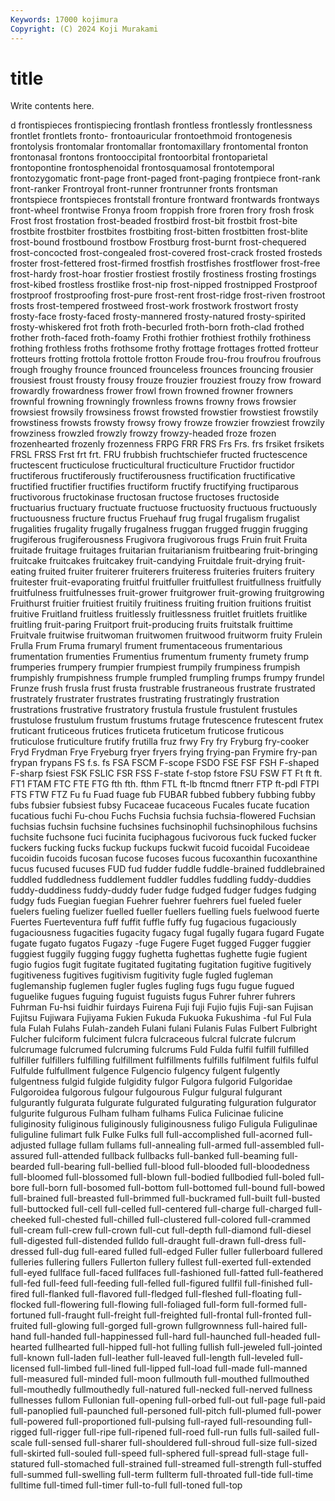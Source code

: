 ```yaml
---
Keywords: 17000 kojimura
Copyright: (C) 2024 Koji Murakami
---
```


# title

Write contents here.



d
frontispieces frontispiecing frontlash frontless frontlessly frontlessness frontlet frontlets fronto- frontoauricular
frontoethmoid frontogenesis frontolysis frontomalar frontomallar frontomaxillary frontomental fronton frontonasal frontons
frontooccipital frontoorbital frontoparietal frontopontine frontosphenoidal frontosquamosal frontotemporal frontozygomatic front-page front-paged
front-paging frontpiece front-rank front-ranker Frontroyal front-runner frontrunner fronts frontsman frontspiece
frontspieces frontstall fronture frontward frontwards frontways front-wheel frontwise Fronya froom
froppish frore froren frory frosh frosk Frost frost frostation frost-beaded
frostbird frost-bit frostbit frost-bite frostbite frostbiter frostbites frostbiting frost-bitten frostbitten
frost-blite frost-bound frostbound frostbow Frostburg frost-burnt frost-chequered frost-concocted frost-congealed frost-covered
frost-crack frosted frosteds froster frost-fettered frost-firmed frostfish frostfishes frostflower frost-free
frost-hardy frost-hoar frostier frostiest frostily frostiness frosting frostings frost-kibed frostless
frostlike frost-nip frost-nipped frostnipped Frostproof frostproof frostproofing frost-pure frost-rent frost-ridge
frost-riven frostroot frosts frost-tempered frostweed frost-work frostwork frostwort frosty frosty-face
frosty-faced frosty-mannered frosty-natured frosty-spirited frosty-whiskered frot froth froth-becurled froth-born froth-clad
frothed frother froth-faced froth-foamy Frothi frothier frothiest frothily frothiness frothing
frothless froths frothsome frothy frottage frottages frotted frotteur frotteurs frotting
frottola frottole frotton Froude frou-frou froufrou froufrous frough froughy frounce
frounced frounceless frounces frouncing frousier frousiest froust frousty frousy frouze
frouzier frouziest frouzy frow froward frowardly frowardness frower frowl frown
frowned frowner frowners frownful frowning frowningly frownless frowns frowny frows
frowsier frowsiest frowsily frowsiness frowst frowsted frowstier frowstiest frowstily frowstiness
frowsts frowsty frowsy frowy frowze frowzier frowziest frowzily frowziness frowzled
frowzly frowzy frowzy-headed froze frozen frozenhearted frozenly frozenness FRPG FRR
FRS Frs Frs. frs frsiket frsikets FRSL FRSS Frst frt
frt. FRU frubbish fruchtschiefer fructed fructescence fructescent fructiculose fructicultural fructiculture
Fructidor fructidor fructiferous fructiferously fructiferousness fructification fructificative fructified fructifier fructifies
fructiform fructify fructifying fructiparous fructivorous fructokinase fructosan fructose fructoses fructoside
fructuarius fructuary fructuate fructuose fructuosity fructuous fructuously fructuousness fructure fructus
Fruehauf frug frugal frugalism frugalist frugalities frugality frugally frugalness fruggan
frugged fruggin frugging frugiferous frugiferousness Frugivora frugivorous frugs Fruin fruit
Fruita fruitade fruitage fruitages fruitarian fruitarianism fruitbearing fruit-bringing fruitcake fruitcakes
fruitcakey fruit-candying Fruitdale fruit-drying fruit-eating fruited fruiter fruiterer fruiterers fruiteress
fruiteries fruiters fruitery fruitester fruit-evaporating fruitful fruitfuller fruitfullest fruitfullness fruitfully
fruitfulness fruitfulnesses fruit-grower fruitgrower fruit-growing fruitgrowing Fruithurst fruitier fruitiest fruitily
fruitiness fruiting fruition fruitions fruitist fruitive Fruitland fruitless fruitlessly fruitlessness
fruitlet fruitlets fruitlike fruitling fruit-paring Fruitport fruit-producing fruits fruitstalk fruittime
Fruitvale fruitwise fruitwoman fruitwomen fruitwood fruitworm fruity Frulein Frulla Frum
Fruma frumaryl frument frumentaceous frumentarious frumentation frumenties Frumentius frumentum frumenty
frumety frump frumperies frumpery frumpier frumpiest frumpily frumpiness frumpish frumpishly
frumpishness frumple frumpled frumpling frumps frumpy frundel Frunze frush frusla
frust frusta frustrable frustraneous frustrate frustrated frustrately frustrater frustrates frustrating
frustratingly frustration frustrations frustrative frustratory frustula frustule frustulent frustules frustulose
frustulum frustum frustums frutage frutescence frutescent frutex fruticant fruticeous frutices
fruticeta fruticetum fruticose fruticous fruticulose fruticulture frutify frutilla fruz frwy
Fry fry Fryburg fry-cooker Fryd Frydman Frye Fryeburg fryer fryers
frying frying-pan Frymire fry-pan frypan frypans FS f.s. fs FSA
FSCM F-scope FSDO FSE FSF FSH F-shaped F-sharp fsiest FSK
FSLIC FSR FSS F-state f-stop fstore FSU FSW FT Ft
ft ft. FT1 FTAM FTC FTE FTG fth fth. fthm
FTL ft-lb ftncmd ftnerr FTP ft-pdl FTPI FTS FTW FTZ
Fu fu Fuad fuage fub FUBAR fubbed fubbery fubbing fubby
fubs fubsier fubsiest fubsy Fucaceae fucaceous Fucales fucate fucation fucatious
fuchi Fu-chou Fuchs Fuchsia fuchsia fuchsia-flowered Fuchsian fuchsias fuchsin fuchsine
fuchsines fuchsinophil fuchsinophilous fuchsins fuchsite fuchsone fuci fucinita fuciphagous fucivorous
fuck fucked fucker fuckers fucking fucks fuckup fuckups fuckwit fucoid
fucoidal Fucoideae fucoidin fucoids fucosan fucose fucoses fucous fucoxanthin fucoxanthine
fucus fucused fucuses FUD fud fudder fuddle fuddle-brained fuddlebrained fuddled
fuddledness fuddlement fuddler fuddles fuddling fuddy-duddies fuddy-duddiness fuddy-duddy fuder fudge
fudged fudger fudges fudging fudgy fuds Fuegian fuegian Fuehrer fuehrer
fuehrers fuel fueled fueler fuelers fueling fuelizer fuelled fueller fuellers
fuelling fuels fuelwood fuerte Fuertes Fuerteventura fuff fuffit fuffle fuffy
fug fugacious fugaciously fugaciousness fugacities fugacity fugacy fugal fugally fugara
fugard Fugate fugate fugato fugatos Fugazy -fuge Fugere Fuget fugged
Fugger fuggier fuggiest fuggily fugging fuggy fughetta fughettas fughette fugie
fugient fugio fugios fugit fugitate fugitated fugitating fugitation fugitive fugitively
fugitiveness fugitives fugitivism fugitivity fugle fugled fugleman fuglemanship fuglemen fugler
fugles fugling fugs fugu fugue fugued fuguelike fugues fuguing fuguist
fuguists fugus Fuhrer fuhrer fuhrers Fuhrman Fu-hsi fuidhir fuirdays Fuirena
Fuji fuji Fujio fujis Fuji-san Fujisan Fujitsu Fujiwara Fujiyama Fukien
Fukuda Fukuoka Fukushima -ful Ful Fula fula Fulah Fulahs Fulah-zandeh
Fulani fulani Fulanis Fulas Fulbert Fulbright Fulcher fulciform fulciment fulcra
fulcraceous fulcral fulcrate fulcrum fulcrumage fulcrumed fulcruming fulcrums Fuld Fulda
fulfil fulfill fulfilled fulfiller fulfillers fulfilling fulfillment fulfillments fulfills fulfilment
fulfils fulful Fulfulde fulfullment fulgence Fulgencio fulgency fulgent fulgently fulgentness
fulgid fulgide fulgidity fulgor Fulgora fulgorid Fulgoridae Fulgoroidea fulgorous fulgour
fulgourous Fulgur fulgural fulgurant fulgurantly fulgurata fulgurate fulgurated fulgurating fulguration
fulgurator fulgurite fulgurous Fulham fulham fulhams Fulica Fulicinae fulicine fuliginosity
fuliginous fuliginously fuliginousness fuligo Fuligula Fuligulinae fuliguline fulimart fulk Fulke
Fulks full full-accomplished full-acorned full-adjusted fullage fullam fullams full-annealing full-armed
full-assembled full-assured full-attended fullback fullbacks full-banked full-beaming full-bearded full-bearing full-bellied
full-blood full-blooded full-bloodedness full-bloomed full-blossomed full-blown full-bodied fullbodied full-boled full-bore
full-born full-bosomed full-bottom full-bottomed full-bound full-bowed full-brained full-breasted full-brimmed full-buckramed
full-built full-busted full-buttocked full-cell full-celled full-centered full-charge full-charged full-cheeked full-chested
full-chilled full-clustered full-colored full-crammed full-cream full-crew full-crown full-cut full-depth full-diamond
full-diesel full-digested full-distended fulldo full-draught full-drawn full-dress full-dressed full-dug full-eared
fulled full-edged Fuller fuller fullerboard fullered fulleries fullering fullers Fullerton
fullery fullest full-exerted full-extended full-eyed fullface full-faced fullfaces full-fashioned full-fatted
full-feathered full-fed full-feed full-feeding full-felled full-figured fullfil full-finished full-fired full-flanked
full-flavored full-fledged full-fleshed full-floating full-flocked full-flowering full-flowing full-foliaged full-form full-formed
full-fortuned full-fraught full-freight full-freighted full-frontal full-fronted full-fruited full-glowing full-gorged full-grown
fullgrownness full-haired full-hand full-handed full-happinessed full-hard full-haunched full-headed full-hearted fullhearted
full-hipped full-hot fulling fullish full-jeweled full-jointed full-known full-laden full-leather full-leaved
full-length full-leveled full-licensed full-limbed full-lined full-lipped full-load full-made full-manned full-measured
full-minded full-moon fullmouth full-mouthed fullmouthed full-mouthedly fullmouthedly full-natured full-necked full-nerved
fullness fullnesses fullom Fullonian full-opening full-orbed full-out full-page full-paid full-panoplied
full-paunched full-personed full-pitch full-plumed full-power full-powered full-proportioned full-pulsing full-rayed full-resounding
full-rigged full-rigger full-ripe full-ripened full-roed full-run fulls full-sailed full-scale full-sensed
full-sharer full-shouldered full-shroud full-size full-sized full-skirted full-souled full-speed full-sphered full-spread
full-stage full-statured full-stomached full-strained full-streamed full-strength full-stuffed full-summed full-swelling full-term
fullterm full-throated full-tide full-time fulltime full-timed full-timer full-to-full full-toned full-top
